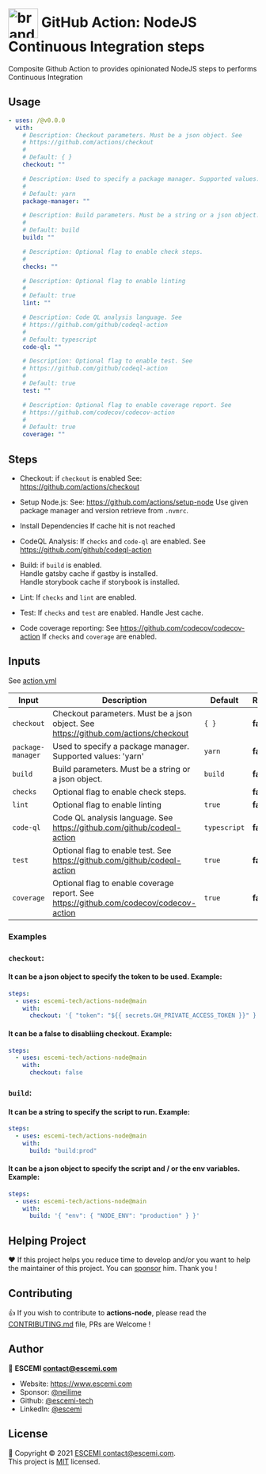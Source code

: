 <!-- start title -->

# <img src=".github/ghadocs/branding.svg" width="60px" align="center" alt="branding<icon:box color:green>" /> GitHub Action: NodeJS Continuous Integration steps

<!-- end title -->

<!-- start description -->

Composite Github Action to provides opinionated NodeJS steps to performs Continuous Integration

<!-- end description -->
<!-- start contents -->
<!-- end contents -->

## Usage

<!-- start usage -->

```yaml
- uses: /@v0.0.0
  with:
    # Description: Checkout parameters. Must be a json object. See
    # https://github.com/actions/checkout
    #
    # Default: { }
    checkout: ""

    # Description: Used to specify a package manager. Supported values: 'yarn'
    #
    # Default: yarn
    package-manager: ""

    # Description: Build parameters. Must be a string or a json object.
    #
    # Default: build
    build: ""

    # Description: Optional flag to enable check steps.
    #
    checks: ""

    # Description: Optional flag to enable linting
    #
    # Default: true
    lint: ""

    # Description: Code QL analysis language. See
    # https://github.com/github/codeql-action
    #
    # Default: typescript
    code-ql: ""

    # Description: Optional flag to enable test. See
    # https://github.com/github/codeql-action
    #
    # Default: true
    test: ""

    # Description: Optional flag to enable coverage report. See
    # https://github.com/codecov/codecov-action
    #
    # Default: true
    coverage: ""
```

<!-- end usage -->

## Steps

- Checkout:
  if `checkout` is enabled
  See: https://github.com/actions/checkout

- Setup Node.js:
  See: https://github.com/actions/setup-node
  Use given package manager and version retrieve from `.nvmrc`.

- Install Dependencies
  If cache hit is not reached

- CodeQL Analysis:
  If `checks` and `code-ql` are enabled.
  See https://github.com/github/codeql-action

- Build:
  if `build` is enabled. \
  Handle gatsby cache if gastby is installed. \
  Handle storybook cache if storybook is installed.

- Lint:
  If `checks` and `lint` are enabled.

- Test:
  If `checks` and `test` are enabled.
  Handle Jest cache.

- Code coverage reporting:
  See https://github.com/codecov/codecov-action
  If `checks` and `coverage` are enabled.

## Inputs

See [action.yml](action.yml)

<!-- start inputs -->

| **Input**                    | **Description**                                                                        | **Default**             | **Required** |
| ---------------------------- | -------------------------------------------------------------------------------------- | ----------------------- | ------------ |
| <code>checkout</code>        | Checkout parameters. Must be a json object. See https://github.com/actions/checkout    | <code>{ }</code>        | **false**    |
| <code>package-manager</code> | Used to specify a package manager. Supported values: 'yarn'                            | <code>yarn</code>       | **false**    |
| <code>build</code>           | Build parameters. Must be a string or a json object.                                   | <code>build</code>      | **false**    |
| <code>checks</code>          | Optional flag to enable check steps.                                                   |                         | **false**    |
| <code>lint</code>            | Optional flag to enable linting                                                        | <code>true</code>       | **false**    |
| <code>code-ql</code>         | Code QL analysis language. See https://github.com/github/codeql-action                 | <code>typescript</code> | **false**    |
| <code>test</code>            | Optional flag to enable test. See https://github.com/github/codeql-action              | <code>true</code>       | **false**    |
| <code>coverage</code>        | Optional flag to enable coverage report. See https://github.com/codecov/codecov-action | <code>true</code>       | **false**    |

<!-- end inputs -->

### Examples

### `checkout`:

#### It can be a json object to specify the token to be used. Example:

```yml
steps:
  - uses: escemi-tech/actions-node@main
    with:
      checkout: '{ "token": "${{ secrets.GH_PRIVATE_ACCESS_TOKEN }}" }'
```

#### It can be a false to disabliing checkout. Example:

```yml
steps:
  - uses: escemi-tech/actions-node@main
    with:
      checkout: false
```

### `build`:

#### It can be a string to specify the script to run. Example:

```yml
steps:
  - uses: escemi-tech/actions-node@main
    with:
      build: "build:prod"
```

#### It can be a json object to specify the script and / or the env variables. Example:

```yml
steps:
  - uses: escemi-tech/actions-node@main
    with:
      build: '{ "env": { "NODE_ENV": "production" } }'
```

<!-- start outputs -->
<!-- end outputs -->

## Helping Project

❤️ If this project helps you reduce time to develop and/or you want to help the maintainer of this project. You can [sponsor](https://github.com/sponsors/neilime) him. Thank you !

## Contributing

👍 If you wish to contribute to **actions-node**, please read the [CONTRIBUTING.md](https://github.com/escemi-tech/actions-node/blob/master/CONTRIBUTING.md) file, PRs are Welcome !

## Author

🏢 **ESCEMI <contact@escemi.com>**

- Website: https://www.escemi.com
- Sponsor: [@neilime](https://github.com/sponsors/)
- Github: [@escemi-tech](https://github.com/escemi-tech)
- LinkedIn: [@escemi](https://www.linkedin.com/company/escemi)

## License

📝 Copyright © 2021 [ESCEMI <contact@escemi.com>](https://www.escemi.com).<br />
This project is [MIT](https://github.com/escemi-tech/actions-node/blob/master/LICENSE) licensed.
